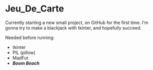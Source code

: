 # Jeu_De_Carte
Currently starting a new small project, on GitHub for the first time.
I'm gonna try to make a blackjack with tkinter, and hopefully succeed.

Needed before running:
  - tkinter
  - PIL (pillow)
  - MadFut
  - **_Boom Beach_**
